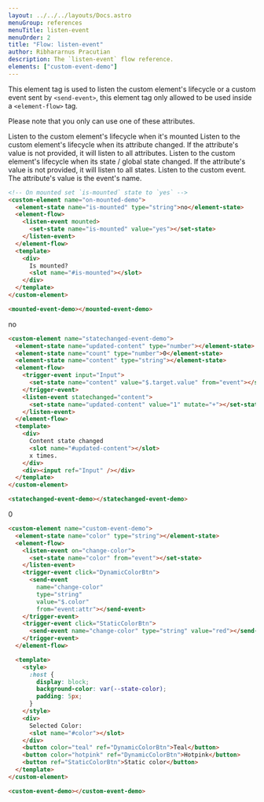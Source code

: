 ```yaml
---
layout: ../../../layouts/Docs.astro
menuGroup: references
menuTitle: listen-event
menuOrder: 2
title: "Flow: listen-event"
author: Ribhararnus Pracutian
description: The `listen-event` flow reference.
elements: ["custom-event-demo"]
---
```


This element tag is used to listen the custom element's lifecycle or a custom event sent by <anchor-link href="/references/actions/send-event">`<send-event>`</anchor-link>, this element tag only allowed to be used inside a <anchor-link href="/references/elements/element-flow">`<element-flow>`</anchor-link> tag.

Please note that you only can use one of these attributes.

<ref-section title="Attributes">
  <ref-item-def name="mounted">
    Listen to the custom element's lifecycle when it's mounted
  </ref-item-def>
  <ref-item-def name="attrchanged">
    Listen to the custom element's lifecycle when its attribute changed. If the
    attribute's value is not provided, it will listen to all attributes.
  </ref-item-def>
  <ref-item-def name="statechanged">
    Listen to the custom element's lifecycle when its state / global state
    changed. If the attribute's value is not provided, it will listen to all
    states.
  </ref-item-def>
  <ref-item-def name="on">
    Listen to the custom event. The attribute's value is the event's name.
  </ref-item-def>
</ref-section>

<ref-section title="Example"></ref-section>

```html
<!-- On mounted set `is-mounted` state to `yes` -->
<custom-element name="on-mounted-demo">
  <element-state name="is-mounted" type="string">no</element-state>
  <element-flow>
    <listen-event mounted>
      <set-state name="is-mounted" value="yes"></set-state>
    </listen-event>
  </element-flow>
  <template>
    <div>
      Is mounted?
      <slot name="#is-mounted"></slot>
    </div>
  </template>
</custom-element>

<mounted-event-demo></mounted-event-demo>
```

<custom-element name="mounted-event-demo">
  <element-state name="is-mounted" type="string">
    no
  </element-state>
  <element-flow>
    <listen-event mounted>
      <set-state name="is-mounted" value="yes"></set-state>
    </listen-event>
  </element-flow>
  <template>
    <div>
      Is mounted? <slot name="#is-mounted"></slot>
    </div>
  </template>
</custom-element>

<realm-demo>
  <mounted-event-demo></mounted-event-demo>
</realm-demo>

```html
<custom-element name="statechanged-event-demo">
  <element-state name="updated-content" type="number"></element-state>
  <element-state name="count" type="number">0</element-state>
  <element-state name="content" type="string"></element-state>
  <element-flow>
    <trigger-event input="Input">
      <set-state name="content" value="$.target.value" from="event"></set-state>
    </trigger-event>
    <listen-event statechanged="content">
      <set-state name="updated-content" value="1" mutate="+"></set-state>
    </listen-event>
  </element-flow>
  <template>
    <div>
      Content state changed
      <slot name="#updated-content"></slot>
      x times.
    </div>
    <div><input ref="Input" /></div>
  </template>
</custom-element>

<statechanged-event-demo></statechanged-event-demo>
```

<custom-element name="statechanged-event-demo">
  <element-state name="updated-content" type="number"></element-state>
  <element-state name="count" type="number">
    0
  </element-state>
  <element-state name="content" type="string"></element-state>
  <element-flow>
    <trigger-event input="Input">
      <set-state name="content" value="$.target.value" from="event"></set-state>
    </trigger-event>
    <listen-event statechanged="content">
      <set-state name="updated-content" value="1" mutate="+"></set-state>
    </listen-event>
  </element-flow>
  <template>
    <div>
      Content state changed <slot name="#updated-content"></slot>x times.
    </div>
    <div>
      <input ref="Input" />
    </div>
  </template>
</custom-element>

<realm-demo>
  <statechanged-event-demo></statechanged-event-demo>
</realm-demo>

```html
<custom-element name="custom-event-demo">
  <element-state name="color" type="string"></element-state>
  <element-flow>
    <listen-event on="change-color">
      <set-state name="color" from="event"></set-state>
    </listen-event>
    <trigger-event click="DynamicColorBtn">
      <send-event
        name="change-color"
        type="string"
        value="$.color"
        from="event:attr"></send-event>
    </trigger-event>
    <trigger-event click="StaticColorBtn">
      <send-event name="change-color" type="string" value="red"></send-event>
    </trigger-event>
  </element-flow>

  <template>
    <style>
      :host {
        display: block;
        background-color: var(--state-color);
        padding: 5px;
      }
    </style>
    <div>
      Selected Color:
      <slot name="#color"></slot>
    </div>
    <button color="teal" ref="DynamicColorBtn">Teal</button>
    <button color="hotpink" ref="DynamicColorBtn">Hotpink</button>
    <button ref="StaticColorBtn">Static color</button>
  </template>
</custom-element>

<custom-event-demo></custom-event-demo>
```

<realm-demo>
  <custom-event-demo></custom-event-demo>
</realm-demo>
